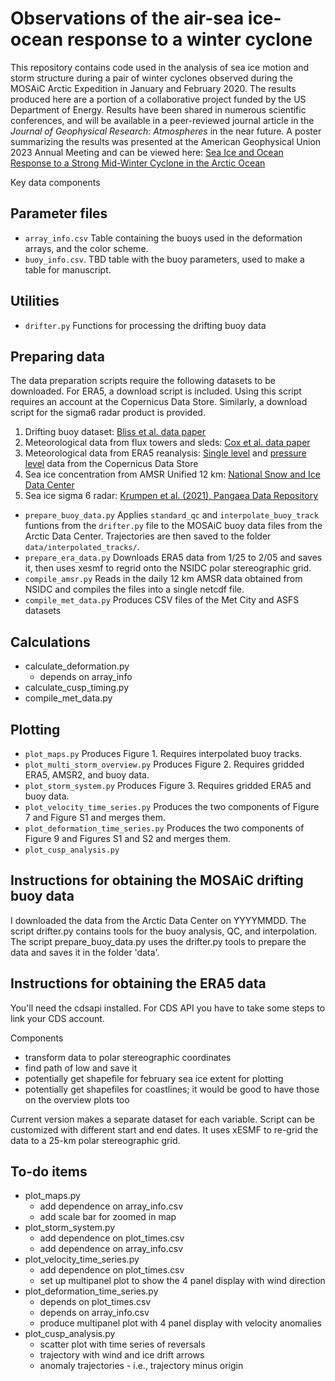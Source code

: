 # Observations of the air-sea ice-ocean response to a winter cyclone
This repository contains code used in the analysis of sea ice motion and storm structure during a pair of winter cyclones observed during the MOSAiC Arctic Expedition in January and February 2020. The results produced here are a portion of a collaborative project funded by the US Department of Energy. Results have been shared in numerous scientific conferences, and will be available in a peer-reviewed journal article in the _Journal of Geophysical Research: Atmospheres_ in the near future. A poster summarizing the results was presented at the American Geophysical Union 2023 Annual Meeting and can be viewed here: [Sea Ice and Ocean Response to a Strong Mid-Winter Cyclone in the Arctic Ocean](https://doi.org/10.22541/essoar.170365235.53452562/v1)


Key data components

## Parameter files
* `array_info.csv` Table containing the buoys used in the deformation arrays, and the color scheme.
* `buoy_info.csv`. TBD table with the buoy parameters, used to make a table for manuscript.

## Utilities
* `drifter.py` Functions for processing the drifting buoy data

## Preparing data
The data preparation scripts require the following datasets to be downloaded. For ERA5, a download script is included. Using this script requires an account at the Copernicus Data Store. Similarly, a download script for the sigma6 radar product is provided.
1. Drifting buoy dataset: [Bliss et al. data paper](https://www.nature.com/articles/s41597-023-02311-y)
2. Meteorological data from flux towers and sleds: [Cox et al. data paper](https://www.nature.com/articles/s41597-023-02415-5)
3. Meteorological data from ERA5 reanalysis: [Single level](https://cds.climate.copernicus.eu/cdsapp#!/dataset/reanalysis-era5-single-levels?tab=overview) and [pressure level](https://cds.climate.copernicus.eu/cdsapp#!/dataset/reanalysis-era5-pressure-levels?tab=overview) data from the Copernicus Data Store
4. Sea ice concentration from AMSR Unified 12 km: [National Snow and Ice Data Center](https://nsidc.org/data/au_si12/versions/1)
5. Sea ice sigma 6 radar: [Krumpen et al. (2021), Pangaea Data Repository](https://doi.pangaea.de/10.1594/PANGAEA.929435)

* `prepare_buoy_data.py` Applies `standard_qc` and `interpolate_buoy_track` funtions from the `drifter.py` file to the MOSAiC buoy data files from the Arctic Data Center. Trajectories are then saved to the folder `data/interpolated_tracks/`.
* `prepare_era_data.py` Downloads ERA5 data from 1/25 to 2/05 and saves it, then uses xesmf to regrid onto the NSIDC polar stereographic grid.
* `compile_amsr.py` Reads in the daily 12 km AMSR data obtained from NSIDC and compiles the files into a single netcdf file.
* `compile_met_data.py` Produces CSV files of the Met City and ASFS datasets

## Calculations
* calculate_deformation.py
    - depends on array_info
* calculate_cusp_timing.py
* compile_met_data.py

## Plotting
* `plot_maps.py` Produces Figure 1. Requires interpolated buoy tracks.
* `plot_multi_storm_overview.py` Produces Figure 2. Requires gridded ERA5, AMSR2, and buoy data.
* `plot_storm_system.py` Produces Figure 3. Requires gridded ERA5 and buoy data.
* `plot_velocity_time_series.py` Produces the two components of Figure 7 and Figure S1 and merges them.
* `plot_deformation_time_series.py` Produces the two components of Figure 9 and Figures S1 and S2 and merges them.
* `plot_cusp_analysis.py`
    
## Instructions for obtaining the MOSAiC drifting buoy data
I downloaded the data from the Arctic Data Center on YYYYMMDD. The script drifter.py contains tools for the buoy analysis, QC, and interpolation. The script prepare_buoy_data.py uses the drifter.py tools to prepare the data and saves it in the folder 'data'.

## Instructions for obtaining the ERA5 data
You'll need the cdsapi installed. For CDS API you have to take some steps to link your CDS account. 

Components
- transform data to polar stereographic coordinates
- find path of low and save it
- potentially get shapefile for february sea ice extent for plotting
- potentially get shapefiles for coastlines; it would be good to have those on the overview plots too

Current version makes a separate dataset for each variable. Script can be customized with different start and end dates. It uses xESMF to re-grid the data to a 25-km polar stereographic grid. 

## To-do items
* plot_maps.py
    - add dependence on array_info.csv
    - add scale bar for zoomed in map
* plot_storm_system.py
    - add dependence on plot_times.csv
    - add dependence on array_info.csv
* plot_velocity_time_series.py
    - add dependence on plot_times.csv
    - set up multipanel plot to show the 4 panel display with wind direction
* plot_deformation_time_series.py
    - depends on plot_times.csv
    - depends on array_info.csv
    - produce multipanel plot with 4 panel display with velocity anomalies
* plot_cusp_analysis.py
    - scatter plot with time series of reversals
    - trajectory with wind and ice drift arrows
    - anomaly trajectories - i.e., trajectory minus origin